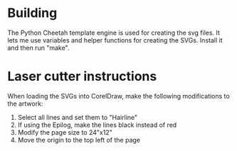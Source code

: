Building
========

The Python Cheetah template engine is used for creating the svg files. It lets me use variables and 
helper functions for creating the SVGs. Install it and then run "make".

Laser cutter instructions
=========================

When loading the SVGs into CorelDraw, make the following modifications to the artwork:

1. Select all lines and set them to "Hairline"
2. If using the Epilog, make the lines black instead of red
3. Modify the page size to 24"x12"
4. Move the origin to the top left of the page
